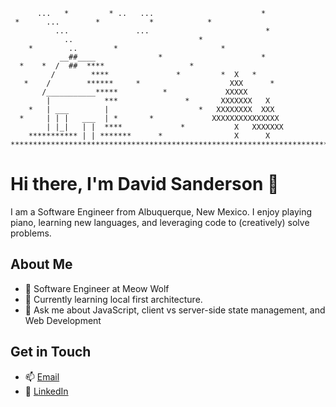 ```    ...        *                        *       *
      ...   *         * ..   ...                        *
 *      ...        *           *            *
          ...               ...                          *
            ..                            *
    *        ..        *                       *
           __##____              *                      *
  *    *  /  ##  ****                   *
         /        ****               *         *  X   *
   *    /        ******     *                    XXX      *
       /___________*****          *             XXXXX
        |            ***               *       XXXXXXX   X
    *   | ___        |                    *   XXXXXXXX  XXX
  *     | | |   ___  | *       *             XXXXXXXXXXXXXXX
        | |_|   | |  ****             *           X   XXXXXXX
    *********** | | *******      *                X      X
***************************************************************************************************************
```
# Hi there, I'm David Sanderson 👋

I am a Software Engineer from Albuquerque, New Mexico. I enjoy playing piano, learning new languages, and leveraging code to (creatively) solve problems.

## About Me

- 💼 Software Engineer at Meow Wolf
- 🌱 Currently learning local first architecture.
- 💬 Ask me about JavaScript, client vs server-side state management, and Web Development

## Get in Touch

- 📫 [Email](sanderdj90@gmail.com)
- 💼 [LinkedIn](https://www.linkedin.com/in/d-sanderson/)
